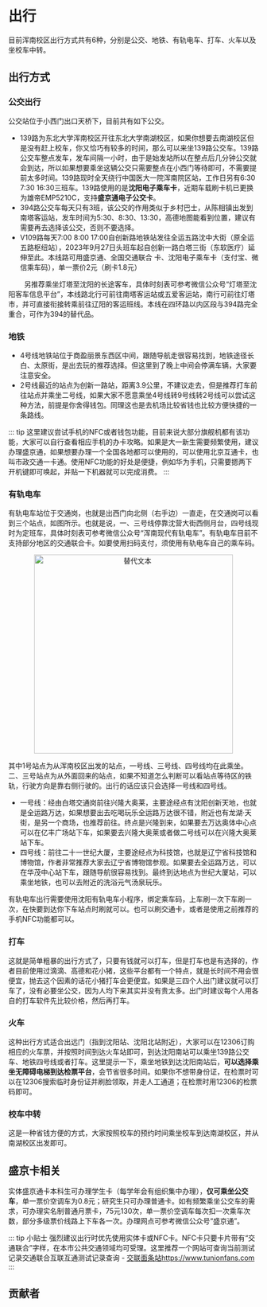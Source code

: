 

# 出行 

目前浑南校区出行方式共有6种，分别是公交、地铁、有轨电车、打车、火车以及坐校车中转。
## 出行方式
### 公交出行 
公交站位于小西门出口天桥下，目前共有如下公交。

 - 139路为东北大学浑南校区开往东北大学南湖校区，如果你想要去南湖校区但是没有赶上校车，你又恰巧有较多的时间，那么可以来坐139路公交车。139路公交车整点发车，发车间隔一小时，由于是始发站所以在整点后几分钟公交就会到达，所以如果想要乘坐这辆公交只需要整点在小西门等待即可，不需要提前太多时间。139路现时全天绕行中国医大一院浑南院区站，工作日另有6:30 7:30 16:30三班车。139路使用的是**沈阳电子乘车卡**，近期车载刷卡机已更换为雄帝EMP5210C，支持**盛京通电子公交卡**。
 - 394路公交车每天只有3班，该公交的作用类似于乡村巴士，从陈相镇出发到南塔客运站，发车时间为5:30、8:30、13:30，高德地图能看到位置，建议有需要再去选择该公交，否则不要选择。
 - V109路每天7:00 8:00 17:00自创新路地铁站发往全运五路沈中大街（原全运五路枢纽站），2023年9月27日头班车起自创新一路白塔三街（东软医疗）延伸至此。本线路可用盛京通、全国交通联合
 卡、沈阳电子乘车卡（支付宝、微信乘车码），单一票价2元（刷卡1.8元）

&emsp; &emsp;另推荐乘坐灯塔至沈阳的长途客车，具体时刻表可参考微信公众号“灯塔至沈阳客车信息平台”，本线路北行可前往南塔客运站或五爱客运站，南行可前往灯塔市，并可直接衔接转乘前往辽阳的客运班线。本线在四环路以内区段与394路完全重合，可作为394的替代品。

### 地铁

 - 4号线地铁站位于商盈丽景东西区中间，跟随导航走很容易找到，地铁途径长白、太原街，是出去玩的推荐选择。但这里到了晚上中间会停满车辆，大家要注意安全。
 - 2号线最近的站点为创新一路站，距离3.9公里，不建议走去，但是推荐打车前往站点并乘坐二号线，如果大家不愿意乘坐4号线转9号线转2号线可以尝试这种方法，前提是你舍得钱包。同理这也是去机场比较省钱也比较方便快捷的一条路线。

::: tip
这里建议尝试手机的NFC或者钱包功能，目前来说大部分旗舰机都有该功能，大家可以自行查看相应手机的办卡攻略。如果是大一新生需要频繁使用，建议办理盛京通，如果想要办理一个全国各地都可以使用的，可以使用北京互通卡，也叫市政交通一卡通。使用NFC功能的好处是便捷，例如华为手机，只需要摁两下开机键即可唤起，并贴一下机器就可以完成消费。
:::
### 有轨电车
有轨电车站位于交通岗，也就是出西门向北侧（右手边）一直走，在交通岗可以看到三个站点，如图所示。也就是说，一、三号线停靠沈营大街西侧月台，四号线现时为定班车，具体时刻表可参考微信公众号“浑南现代有轨电车”。有轨电车目前不支持部分地区的交通联合卡。如要使用扫码支付，须使用有轨电车自己的乘车码。

<p align="center">
  <img src="/Tramway.png" alt="替代文本" width="400">
</p>
 
其中1号站点为从浑南校区出发的站点，一号线、三号线、四号线均在此乘坐。二、三号站点为从外面回来的站点，如果不知道怎么判断可以看站点等待区的铁轨，行驶方向是靠右侧行驶的。出行的话应该只会选择一号线和四号线。

 - 一号线：经由白塔交通岗前往兴隆大奥莱，主要途经点有沈阳创新天地，也就是全运路万达，如果想要出去吃喝玩乐全运路万达很不错，附近也有龙湖·天街，是另一个商场，也推荐前往。终点是兴隆到来，如果要去万达奥体中心点可以在亿丰广场站下车，如果要去兴隆大奥莱或者做二号线可以在兴隆大奥莱站下车。
 - 四号线：前往二十一世纪大厦，主要途经点为科技馆，也就是辽宁省科技馆和博物馆，作者非常推荐大家去辽宁省博物馆参观。如果要去全运路万达，可以在华茂中心站下车，跟随导航很容易找到。最终到达地点为世纪大厦站，可以乘坐地铁，也可以去附近的洗浴元气汤泉玩乐。
 
有轨电车出行需要使用沈阳有轨电车小程序，绑定乘车码，上车刷一次下车刷一次，在快要到达你下车站点时刷就可以。也可以刷交通卡，或者是使用之前推荐的手机NFC功能都可以。

### 打车

这就是简单粗暴的出行方式了，只要有钱就可以打车，但是打车也是有选择的，作者目前使用过滴滴、高德和花小猪，这些平台都有一个特点，就是长时间不用会很便宜，抛去这个因素的话花小猪打车会更便宜。如果是三四个人出门建议就可以打车了，没有必要坐公交，因为人均下来其实并没有贵太多。出门时建议每个人用各自的打车软件先比较价格，然后再打车。

### 火车

这种出行方式适合出远门（指到沈阳站、沈阳北站附近），大家可以在12306订购相应的火车票，并按照时间到达火车站即可，到达沈阳南站可以乘坐139路公交车、地铁四号线或者打车。这里提示一下，乘坐地铁到达沈阳南站后，**可以选择乘坐无障碍电梯到达检票平台**，会节省很多时间。如果你不想带身份证，在检票时可以在12306搜索临时身份证并刷脸领取，并走人工通道；在检票时用12306的检票码即可。

### 校车中转

这是一种省钱方便的方式，大家按照校车的预约时间乘坐校车到达南湖校区，并从南湖校区出发即可。

## 盛京卡相关
实体盛京通卡本科生可办理学生卡（每学年会有组织集中办理），**仅可乘坐公交车**，单一票价空调车为0.8元；研究生只可办理普通卡。如有频繁乘坐公交车的需求，可办理实名制普通月票卡，75元130次，单一票价空调车每次扣一次乘车次数，部分多级票价线路上下车各一次。办理网点可参考微信公众号“盛京通”。

::: tip 小贴士
强烈建议出行时优先使用实体卡或NFC卡。NFC卡只要卡片带有“交通联合”字样，在本市公共交通领域均可受理。这里推荐一个网站可查询当前测试记录交通联合互联互通测试记录查询 - [交联面条站](https://www.tunionfans.com)https://www.tunionfans.com
:::
## 贡献者
<VPTeamMembers size="small" :members="members" />


<script setup>
import { VPTeamMembers } from 'vitepress/theme'

const members = [
  {
    avatar: 'https://b0.bdstatic.com/0df6c8c7f109aa7b67e7cb15e6f8d025.jpg@h_1280',
    name: '南惊希露',
    title: '本页内容贡献者',
    // links: [
    //   { icon: 'github', link: 'https://github.com/yyx990803' },
    //   { icon: 'twitter', link: 'https://twitter.com/youyuxi' }
    // ]
  },
]
</script>


